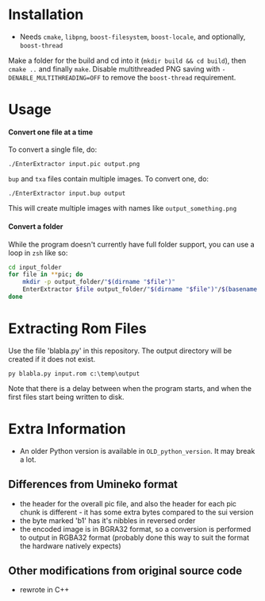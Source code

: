 # Installation
- Needs `cmake`, `libpng`, `boost-filesystem`, `boost-locale`, and optionally, `boost-thread`

Make a folder for the build and cd into it (`mkdir build && cd build`), then `cmake ..` and finally `make`.  Disable multithreaded PNG saving with `-DENABLE_MULTITHREADING=OFF` to remove the `boost-thread` requirement.

# Usage

#### Convert one file at a time

To convert a single file, do:

`./EnterExtractor input.pic output.png`

`bup` and `txa` files contain multiple images.  To convert one, do:

`./EnterExtractor input.bup output`

This will create multiple images with names like `output_something.png`

#### Convert a folder

While the program doesn't currently have full folder support, you can use a loop in `zsh` like so:
```zsh
cd input_folder
for file in **pic; do
	mkdir -p output_folder/"$(dirname "$file")"
	EnterExtractor $file output_folder/"$(dirname "$file")"/$(basename "$file" pic)png
done
```

# Extracting Rom Files

Use the file 'blabla.py' in this repository. The output directory will be created if it does not exist. 

`py blabla.py input.rom c:\temp\output`

Note that there is a delay between when the program starts, and when the first files start being written to disk.

# Extra Information

- An older Python version is available in `OLD_python_version`.  It may break a lot.

## Differences from Umineko format

- the header for the overall pic file, and also the header for each pic chunk is different - it has some extra bytes compared to the sui version
- the byte marked 'b1' has it's nibbles in reversed order
- the encoded image is in BGRA32 format, so a conversion is performed to output in RGBA32 format (probably done this way to suit the format the hardware natively expects)

## Other modifications from original source code

- rewrote in C++
